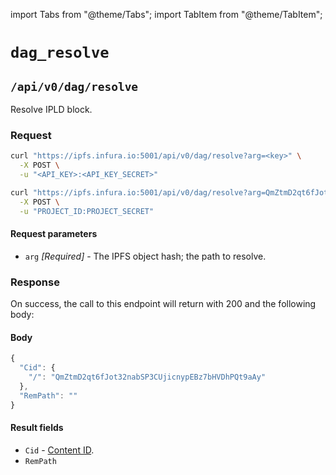 import Tabs from "@theme/Tabs";
import TabItem from "@theme/TabItem";

# `dag_resolve`

## `/api/v0/dag/resolve`

Resolve IPLD block.

### Request

<Tabs>
  <TabItem value="Syntax" label="Syntax" default>

```bash
curl "https://ipfs.infura.io:5001/api/v0/dag/resolve?arg=<key>" \
  -X POST \
  -u "<API_KEY>:<API_KEY_SECRET>"
```

  </TabItem>
  <TabItem value="Example" label="Example" >

```bash
curl "https://ipfs.infura.io:5001/api/v0/dag/resolve?arg=QmZtmD2qt6fJot32nabSP3CUjicnypEBz7bHVDhPQt9aAy" \
  -X POST \
  -u "PROJECT_ID:PROJECT_SECRET"
```

  </TabItem>
</Tabs>

#### Request parameters

- `arg` _[Required]_ - The IPFS object hash; the path to resolve.

### Response

On success, the call to this endpoint will return with 200 and the following body:

#### Body

```js
{
  "Cid": {
    "/": "QmZtmD2qt6fJot32nabSP3CUjicnypEBz7bHVDhPQt9aAy"
  },
  "RemPath": ""
}
```

#### Result fields

- `Cid` - [Content ID](https://github.com/multiformats/cid).
- `RemPath`
